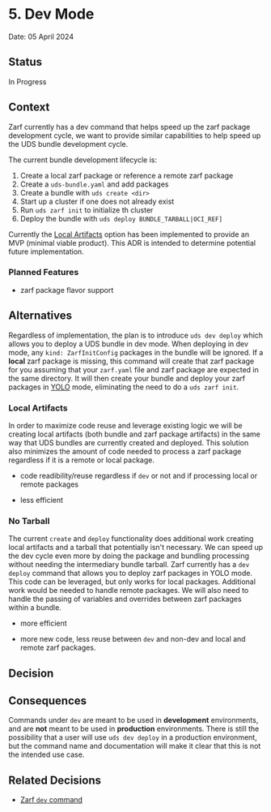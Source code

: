 # 5. Dev Mode

Date: 05 April 2024

## Status
In Progress

## Context

Zarf currently has a dev command that helps speed up the zarf package development cycle, we want to provide similar capabilities to help speed up the UDS bundle development cycle.

The current bundle development lifecycle is:

1. Create a local zarf package or reference a remote zarf package
2. Create a `uds-bundle.yaml` and add packages
3. Create a bundle with `uds create <dir>`
4. Start up a cluster if one does not already exist
5. Run `uds zarf init` to initialize th cluster
6. Deploy the bundle with `uds deploy BUNDLE_TARBALL|OCI_REF]`

Currently the [Local Artifacts](#bundle-create) option has been implemented to provide an MVP (minimal viable product). This ADR is intended to determine potential future implementation.

### Planned Features
 - zarf package flavor support

## Alternatives
Regardless of implementation, the plan is to introduce `uds dev deploy` which allows you to deploy a UDS bundle in dev mode. When deploying in dev mode, any `kind: ZarfInitConfig` packages in the bundle will be ignored. If a **local** zarf package is missing, this command will create that zarf package for you assuming that your `zarf.yaml` file and zarf package are expected in the same directory. It will then create your bundle and deploy your zarf packages in [YOLO](https://docs.zarf.dev/docs/faq#what-is-yolo-mode-and-why-would-i-use-it) mode, eliminating the need to do a `uds zarf init`.

### Local Artifacts
 In order to maximize code reuse and leverage existing logic we will be creating local artifacts (both bundle and zarf package artifacts) in the same way that UDS bundles are currently created and deployed. This solution also minimizes the amount of code needed to process a zarf package regardless if it is a remote or local package.

 + code readibility/reuse regardless if `dev` or not and if processing local or remote packages
 - less efficient

### No Tarball
The current `create` and `deploy` functionality does additional work creating local artifacts and a tarball that potentially isn't necessary. We can speed up the dev cycle even more by doing the package and bundling processing without needing the intermediary bundle tarball. Zarf currently has a `dev deploy` command that allows you to deploy zarf packages in YOLO mode. This code can be leveraged, but only works for local packages. Additional work would be needed to handle remote packages. We will also need to handle the passing of variables and overrides between zarf packages within a bundle.

+ more efficient
- more new code, less reuse between `dev` and non-dev and local and remote zarf packages.

## Decision


## Consequences
Commands under `dev` are meant to be used in **development** environments, and are **not** meant to be used in **production** environments. There is still the possibility that a user will use `uds dev deploy` in a production environment, but the command name and documentation will make it clear that this is not the intended use case.

## Related Decisions
 - [Zarf `dev` command](https://github.com/defenseunicorns/zarf/blob/main/adr/0022-dev-cmd.md)
